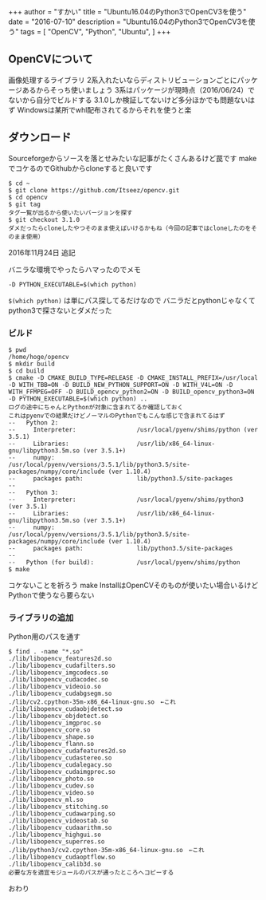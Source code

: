 +++
author = "すかい"
title = "Ubuntu16.04のPython3でOpenCV3を使う"
date = "2016-07-10"
description = "Ubuntu16.04のPython3でOpenCV3を使う"
tags = [
    "OpenCV",
    "Python",
    "Ubuntu",
]
+++

## OpenCVについて

画像処理するライブラリ
2系入れたいならディストリビューションごとにパッケージあるからそっち使いましょう
3系はパッケージが現時点（2016/06/24）でないから自分でビルドする
3.1.0しか検証してないけど多分ほかでも問題ないはず
Windowsは某所でwhl配布されてるからそれを使うと楽

## ダウンロード

Sourceforgeからソースを落とせみたいな記事がたくさんあるけど罠です
makeでコケるのでGithubからcloneすると良いです

```
$ cd ~
$ git clone https://github.com/Itseez/opencv.git
$ cd opencv
$ git tag
タグ一覧が出るから使いたいバージョンを探す
$ git checkout 3.1.0
ダメだったらcloneしたやつそのまま使えばいけるかもね（今回の記事ではcloneしたのをそのまま使用）
```

2016年11月24日 追記

バニラな環境でやったらハマったのでメモ

```
-D PYTHON_EXECUTABLE=$(which python)
```

`$(which python)` は単にパス探してるだけなので
バニラだとpythonじゃなくてpython3で探さないとダメだった

### ビルド

```
$ pwd
/home/hoge/opencv
$ mkdir build
$ cd build
$ cmake -D CMAKE_BUILD_TYPE=RELEASE -D CMAKE_INSTALL_PREFIX=/usr/local -D WITH_TBB=ON -D BUILD_NEW_PYTHON_SUPPORT=ON -D WITH_V4L=ON -D WITH_FFMPEG=OFF -D BUILD_opencv_python2=ON -D BUILD_opencv_python3=ON -D PYTHON_EXECUTABLE=$(which python) ..
ログの途中にちゃんとPythonが対象に含まれてるか確認しておく
これはpyenvでの結果だけどノーマルのPythonでもこんな感じで含まれてるはず
--   Python 2:
--     Interpreter:                 /usr/local/pyenv/shims/python (ver 3.5.1)
--     Libraries:                   /usr/lib/x86_64-linux-gnu/libpython3.5m.so (ver 3.5.1+)
--     numpy:                       /usr/local/pyenv/versions/3.5.1/lib/python3.5/site-packages/numpy/core/include (ver 1.10.4)
--     packages path:               lib/python3.5/site-packages
--
--   Python 3:
--     Interpreter:                 /usr/local/pyenv/shims/python3 (ver 3.5.1)
--     Libraries:                   /usr/lib/x86_64-linux-gnu/libpython3.5m.so (ver 3.5.1+)
--     numpy:                       /usr/local/pyenv/versions/3.5.1/lib/python3.5/site-packages/numpy/core/include (ver 1.10.4)
--     packages path:               lib/python3.5/site-packages
--
--   Python (for build):            /usr/local/pyenv/shims/python
$ make
```

コケないことを祈ろう
make InstallはOpenCVそのものが使いたい場合いるけどPythonで使うなら要らない

### ライブラリの追加

Python用のパスを通す

```
$ find . -name "*.so"
./lib/libopencv_features2d.so
./lib/libopencv_cudafilters.so
./lib/libopencv_imgcodecs.so
./lib/libopencv_cudacodec.so
./lib/libopencv_videoio.so
./lib/libopencv_cudabgsegm.so
./lib/cv2.cpython-35m-x86_64-linux-gnu.so　←これ
./lib/libopencv_cudaobjdetect.so
./lib/libopencv_objdetect.so
./lib/libopencv_imgproc.so
./lib/libopencv_core.so
./lib/libopencv_shape.so
./lib/libopencv_flann.so
./lib/libopencv_cudafeatures2d.so
./lib/libopencv_cudastereo.so
./lib/libopencv_cudalegacy.so
./lib/libopencv_cudaimgproc.so
./lib/libopencv_photo.so
./lib/libopencv_cudev.so
./lib/libopencv_video.so
./lib/libopencv_ml.so
./lib/libopencv_stitching.so
./lib/libopencv_cudawarping.so
./lib/libopencv_videostab.so
./lib/libopencv_cudaarithm.so
./lib/libopencv_highgui.so
./lib/libopencv_superres.so
./lib/python3/cv2.cpython-35m-x86_64-linux-gnu.so　←これ
./lib/libopencv_cudaoptflow.so
./lib/libopencv_calib3d.so
必要な方を適宜モジュールのパスが通ったところへコピーする
```

おわり
